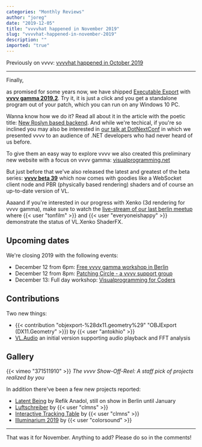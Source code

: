 ```yaml
---
categories: "Monthly Reviews"
author: "joreg"
date: "2019-12-05"
title: "vvvvhat happened in November 2019"
slug: "vvvvhat-happened-in-november-2019"
description: ""
imported: "true"
---
```



Previously on vvvv: [vvvvhat happened in October 2019](/blog/2019/vvvvhat-happened-in-october-2019)

---

Finally,

as promised for some years now, we have shipped [Executable Export](/blog/2019/vl-exporting-an-application) with **[vvvv gamma 2019.2](/blog/2020/vvvv-gamma-2019.2-preview)**. Try it, it is just a click and you get a standalone program out of your patch, which you can run on any Windows 10 PC. 

Wanna know how we do it? Read all about it in the article with the poetic title: [New Roslyn based backend](/blog/2019/vl-new-roslyn-based-backend). And while we're techical, if you're so inclined you may also be interested in [our talk at DotNextConf](/blog/2019/vvvv-at-dotnextconf-moscow-video) in which we presented vvvv to an audience of .NET developers who had never heard of us before. 

To give them an easy way to explore vvvv we also created this preliminary new website with a focus on vvvv gamma: [visualprogramming.net](/blog/2019/visualprogramming.net) 

But just before that we've also released the latest and greatest of the beta series: **[vvvv beta 39](/blog/2019/vvvv50beta39)** which now comes with goodies like a WebSocket client node and PBR (physically based rendering) shaders and of course an up-to-date version of VL.

Aaaand if you're interested in our progress with Xenko (3d rendering for vvvv gamma), make sure to watch the [live-stream of our last berlin meetup](https://www.youtube.com/watch?v=UhzEwgdCbGo) where {{< user "tonfilm" >}} and {{< user "everyoneishappy" >}} demonstrate the status of VL.Xenko ShaderFX.

## Upcoming dates
We're closing 2019 with the following events:
* December 12 from 6pm: [Free vvvv gamma workshop in Berlin](https://nodeforum.org/announcements/series-of-free-2h-introduction-workshop-to-vvvv-gamma/)
* December 12 from 8pm: [Patching Circle - a vvvv support group](/blog/2019/patching-circle-a-vvvv-support-group)
* December 13: Full day workshop: [Visualprogramming for Coders](https://nodeforum.org/announcements/fullday-workshop-visual-programming-for-coders/)

## Contributions
Two new things:
* {{< contribution "objexport-%28dx11.geometry%29" "OBJExport (DX11.Geometry" >}}) by {{< user "antokhio" >}}
* [VL.Audio](https://github.com/vvvv/VL.Audio) an initial version supporting audio playback and FFT analysis

## Gallery
{{< vimeo "371511910" >}}
*The vvvv Show-Off-Reel: A staff pick of projects realized by you*

In addition there've been a few new projects reported:
* [Latent Being](/blog/2019/latent-being-refik-anadol) by Refik Anadol, still on show in Berlin until January
* [Luftschreiber](/blog/luftschreiber) by {{< user "clmns" >}}
* [Interactive Tracking Table](/blog/interactive-tracking-table) by {{< user "clmns" >}}
* [Illuminarium 2019](/blog/2019/illuminarium-2019-zurich) by {{< user "colorsound" >}}

---

That was it for November. Anything to add? Please do so in the comments!

